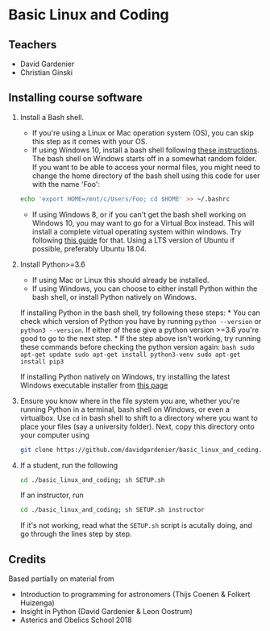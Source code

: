 # Basic Linux and Coding

## Teachers
* David Gardenier
* Christian Ginski

## Installing course software
1. Install a Bash shell.
    * If you're using a Linux or Mac operation system (OS), you can skip this step as it comes with your OS.
    * If using Windows 10, install a bash shell following [these instructions](https://www.howtogeek.com/249966/how-to-install-and-use-the-linux-bash-shell-on-windows-10/). The bash shell on Windows starts off in a somewhat random folder. If you want to be able to access your normal files, you might need to change the home directory of the bash shell using this code for user with the name 'Foo':
    ```bash
    echo 'export HOME=/mnt/c/Users/Foo; cd $HOME' >> ~/.bashrc
    ```
    * If using Windows 8, or if you can't get the bash shell working on Windows 10, you may want to go for a Virtual Box instead. This will install a complete virtual operating system within windows. Try following [this guide](https://itsfoss.com/install-linux-in-virtualbox/) for that. Using a LTS version of Ubuntu if possible, preferably Ubuntu 18.04.

2. Install Python>=3.6
    * If using Mac or Linux this should already be installed.
    * If using Windows, you can choose to either install Python within the bash shell, or install Python natively on Windows.

    If installing Python in the bash shell, try following these steps:
        * You can check which version of Python you have by running `python --version` or `python3 --version`. If either of these give a python version >=3.6 you're good to go to the next step.
        * If the step above isn't working, try running these commands before checking the python version again:
        ```bash
        sudo apt-get update
        sudo apt-get install python3-venv
        sudo apt-get install pip3
        ```

    If installing Python natively on Windows, try installing the latest Windows executable installer from [this page](https://www.python.org/downloads/windows/)

3. Ensure you know where in the file system you are, whether you're running Python in a terminal, bash shell on Windows, or even a virtualbox. Use `cd` in bash shell to shift to a directory where you want to place your files (say a university folder). Next, copy this directory onto your computer using
   ```bash
   git clone https://github.com/davidgardenier/basic_linux_and_coding.git
   ```
4. If a student, run the following
   ```bash
   cd ./basic_linux_and_coding; sh SETUP.sh
   ```
   If an instructor, run
   ```bash
   cd ./basic_linux_and_coding; sh SETUP.sh instructor
   ```
   If it's not working, read what the `SETUP.sh` script is acutally doing, and go through the lines step by step.

## Credits
Based partially on material from
* Introduction to programming for astronomers (Thijs Coenen & Folkert Huizenga)
* Insight in Python (David Gardenier & Leon Oostrum)
* Asterics and Obelics School 2018
